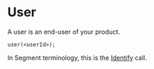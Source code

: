 # User

A user is an end-user of your product.

```tsx
user(<userId>);
```

In Segment terminology, this is the [Identify](https://segment.com/docs/connections/spec/identify/) call.
